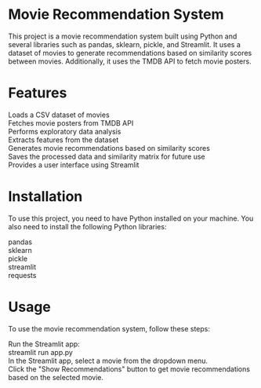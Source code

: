 # Movie Recommendation System

This project is a movie recommendation system built using Python and several libraries such as pandas, sklearn, pickle, and Streamlit. It uses a dataset of movies to generate recommendations based on similarity scores between movies. Additionally, it uses the TMDB API to fetch movie posters.

# Features
Loads a CSV dataset of movies\
Fetches movie posters from TMDB API\
Performs exploratory data analysis\
Extracts features from the dataset\
Generates movie recommendations based on similarity scores\
Saves the processed data and similarity matrix for future use\
Provides a user interface using Streamlit

# Installation
To use this project, you need to have Python installed on your machine. You also need to install the following Python libraries:

pandas\
sklearn\
pickle\
streamlit\
requests

# Usage
To use the movie recommendation system, follow these steps:

Run the Streamlit app:\
streamlit run app.py\
In the Streamlit app, select a movie from the dropdown menu.\
Click the "Show Recommendations" button to get movie recommendations based on the selected movie.